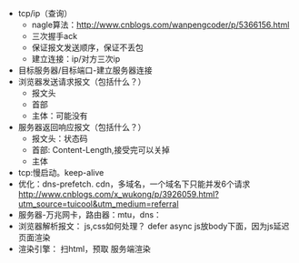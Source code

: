 - tcp/ip（查询）
  - nagle算法：http://www.cnblogs.com/wanpengcoder/p/5366156.html
  - 三次握手ack
  - 保证报文发送顺序，保证不丢包
  - 建立连接：ip/对方三次ip
- 目标服务器/目标端口-建立服务器连接
- 浏览器发送请求报文（包括什么？）
  - 报文头
  - 首部
  - 主体：可能没有
- 服务器返回响应报文（包括什么？）
  - 报文头：状态码
  - 首部: Content-Length,接受完可以关掉
  - 主体
- tcp:慢启动。keep-alive
- 优化：dns-prefetch. cdn，多域名，一个域名下只能并发6个请求 http://www.cnblogs.com/x_wukong/p/3926059.html?utm_source=tuicool&utm_medium=referral
- 服务器-万兆网卡，路由器：mtu，dns：
- 浏览器解析报文：
  js,css如何处理？ defer async
  js放body下面，因为js延迟页面渲染
- 渲染引擎：
  扫html，预取
  服务端渲染